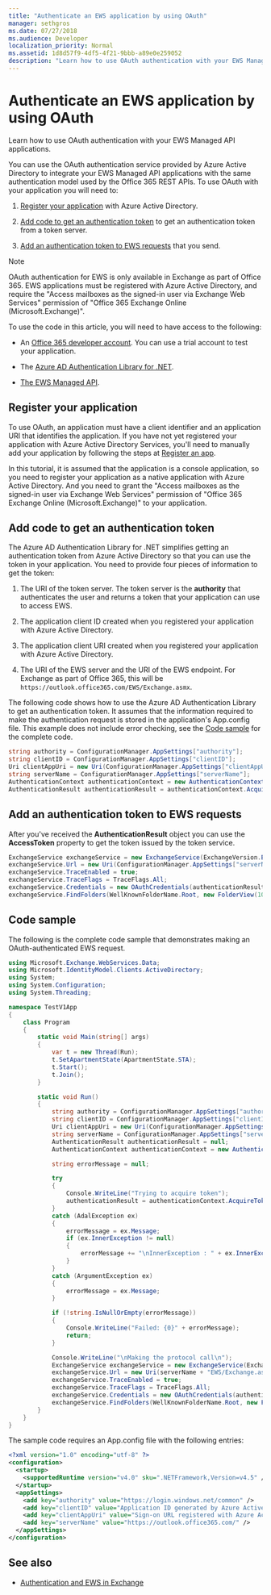 ```yaml
---
title: "Authenticate an EWS application by using OAuth"
manager: sethgros
ms.date: 07/27/2018
ms.audience: Developer
localization_priority: Normal
ms.assetid: 1d8d57f9-4df5-4f21-9bbb-a89e0e259052
description: "Learn how to use OAuth authentication with your EWS Managed API applications."
---
```


# Authenticate an EWS application by using OAuth

Learn how to use OAuth authentication with your EWS Managed API applications.
  
You can use the OAuth authentication service provided by Azure Active Directory to integrate your EWS Managed API applications with the same authentication model used by the Office 365 REST APIs. To use OAuth with your application you will need to:
  
1. [Register your application](#bk_register) with Azure Active Directory. 
    
2. [Add code to get an authentication token](#bk_getToken) to get an authentication token from a token server. 
    
3. [Add an authentication token to EWS requests](#bk_useToken) that you send. 
    
> [!NOTE]
> OAuth authentication for EWS is only available in Exchange as part of Office 365. EWS applications must be registered with Azure Active Directory, and require the "Access mailboxes as the signed-in user via Exchange Web Services" permission of "Office 365 Exchange Online (Microsoft.Exchange)". 
  
To use the code in this article, you will need to have access to the following:
  
- An [Office 365 developer account](https://docs.microsoft.com/en-us/office/developer-program/office-365-developer-program). You can use a trial account to test your application.
    
- The [Azure AD Authentication Library for .NET](https://docs.microsoft.com/en-us/azure/active-directory/develop/active-directory-authentication-libraries).
    
- [The EWS Managed API](https://github.com/officedev/ews-managed-api).

<a name="bk_register"> </a>

## Register your application

To use OAuth, an application must have a client identifier and an application URI that identifies the application. If you have not yet registered your application with Azure Active Directory Services, you'll need to manually add your application by following the steps at [Register an app](https://docs.microsoft.com/en-us/azure/active-directory/develop/quickstart-v1-add-azure-ad-app). 

In this tutorial, it is assumed that the application is a console application, so you need to register your application as a native application with Azure Active Directory. And you need to grant the "Access mailboxes as the signed-in user via Exchange Web Services" permission of "Office 365 Exchange Online (Microsoft.Exchange)" to your application. 

<a name="bk_getToken"> </a>

## Add code to get an authentication token

The Azure AD Authentication Library for .NET simplifies getting an authentication token from Azure Active Directory so that you can use the token in your application. You need to provide four pieces of information to get the token:
  
1. The URI of the token server. The token server is the **authority** that authenticates the user and returns a token that your application can use to access EWS. 
    
2. The application client ID created when you registered your application with Azure Active Directory.
    
3. The application client URI created when you registered your application with Azure Active Directory.
    
4. The URI of the EWS server and the URI of the EWS endpoint. For Exchange as part of Office 365, this will be `https://outlook.office365.com/EWS/Exchange.asmx`.
    
The following code shows how to use the Azure AD Authentication Library to get an authentication token. It assumes that the information required to make the authentication request is stored in the application's App.config file. This example does not include error checking, see the [Code sample](#bk_codeSample) for the complete code. 
  
```cs
string authority = ConfigurationManager.AppSettings["authority"];
string clientID = ConfigurationManager.AppSettings["clientID"];
Uri clientAppUri = new Uri(ConfigurationManager.AppSettings["clientAppUri"]);
string serverName = ConfigurationManager.AppSettings["serverName"];
AuthenticationContext authenticationContext = new AuthenticationContext(authority, false);
AuthenticationResult authenticationResult = authenticationContext.AcquireTokenAsync(serverName, clientID, clientAppUri, new PlatformParameters(PromptBehavior.Always)).Result;
```

<a name="bk_useToken"> </a>

## Add an authentication token to EWS requests

After you've received the **AuthenticationResult** object you can use the **AccessToken** property to get the token issued by the token service. 
  
```cs
ExchangeService exchangeService = new ExchangeService(ExchangeVersion.Exchange2013_SP1);
exchangeService.Url = new Uri(ConfigurationManager.AppSettings["serverName"] + "EWS/Exchange.asmx");
exchangeService.TraceEnabled = true;
exchangeService.TraceFlags = TraceFlags.All;
exchangeService.Credentials = new OAuthCredentials(authenticationResult.AccessToken);
exchangeService.FindFolders(WellKnownFolderName.Root, new FolderView(10));
```

<a name="bk_codeSample"> </a>

## Code sample

The following is the complete code sample that demonstrates making an OAuth-authenticated EWS request.
  
```cs
using Microsoft.Exchange.WebServices.Data;
using Microsoft.IdentityModel.Clients.ActiveDirectory;
using System;
using System.Configuration;
using System.Threading;

namespace TestV1App
{
    class Program
    {
        static void Main(string[] args)
        {
            var t = new Thread(Run);
            t.SetApartmentState(ApartmentState.STA);
            t.Start();
            t.Join();
        }

        static void Run()
        {
            string authority = ConfigurationManager.AppSettings["authority"];
            string clientID = ConfigurationManager.AppSettings["clientID"];
            Uri clientAppUri = new Uri(ConfigurationManager.AppSettings["clientAppUri"]);
            string serverName = ConfigurationManager.AppSettings["serverName"];
            AuthenticationResult authenticationResult = null;
            AuthenticationContext authenticationContext = new AuthenticationContext(authority, false);

            string errorMessage = null;

            try
            {
                Console.WriteLine("Trying to acquire token");
                authenticationResult = authenticationContext.AcquireTokenAsync(serverName, clientID, clientAppUri, new PlatformParameters(PromptBehavior.Always)).Result;
            }
            catch (AdalException ex)
            {
                errorMessage = ex.Message;
                if (ex.InnerException != null)
                {
                    errorMessage += "\nInnerException : " + ex.InnerException.Message;
                }
            }
            catch (ArgumentException ex)
            {
                errorMessage = ex.Message;
            }

            if (!string.IsNullOrEmpty(errorMessage))
            {
                Console.WriteLine("Failed: {0}" + errorMessage);
                return;
            }

            Console.WriteLine("\nMaking the protocol call\n");
            ExchangeService exchangeService = new ExchangeService(ExchangeVersion.Exchange2013_SP1);
            exchangeService.Url = new Uri(serverName + "EWS/Exchange.asmx");
            exchangeService.TraceEnabled = true;
            exchangeService.TraceFlags = TraceFlags.All;
            exchangeService.Credentials = new OAuthCredentials(authenticationResult.AccessToken);
            exchangeService.FindFolders(WellKnownFolderName.Root, new FolderView(10));
        }
    }
}
```

The sample code requires an App.config file with the following entries:
  
```xml
<?xml version="1.0" encoding="utf-8" ?>
<configuration>
  <startup> 
    <supportedRuntime version="v4.0" sku=".NETFramework,Version=v4.5" />
  </startup>
  <appSettings>
    <add key="authority" value="https://login.windows.net/common" />
    <add key="clientID" value="Application ID generated by Azure Active Directory"/>
    <add key="clientAppUri" value="Sign-on URL registered with Azure Active Directory"/>
    <add key="serverName" value="https://outlook.office365.com/" />
  </appSettings>
</configuration>
```

## See also

- [Authentication and EWS in Exchange](authentication-and-ews-in-exchange.md)    

    

